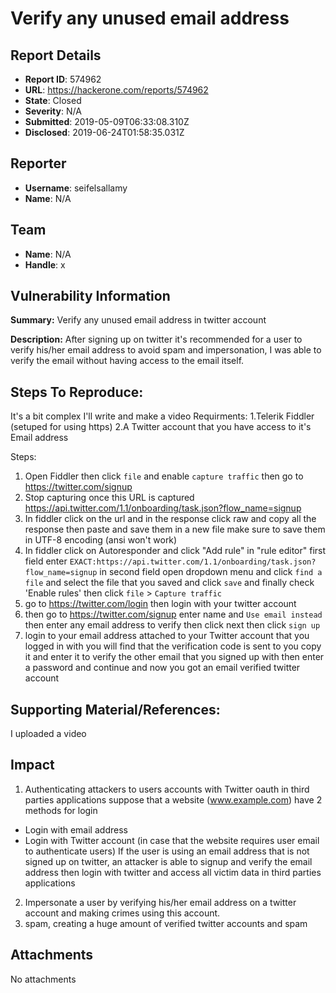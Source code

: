 # Verify any unused email address

## Report Details
- **Report ID**: 574962
- **URL**: https://hackerone.com/reports/574962
- **State**: Closed
- **Severity**: N/A
- **Submitted**: 2019-05-09T06:33:08.310Z
- **Disclosed**: 2019-06-24T01:58:35.031Z

## Reporter
- **Username**: seifelsallamy
- **Name**: N/A

## Team
- **Name**: N/A
- **Handle**: x

## Vulnerability Information
**Summary:** 
Verify any unused email address in twitter account

**Description:** 
After signing up on twitter it's recommended for a user to verify his/her email address to avoid spam and impersonation, I was able to verify the email without having access to the email itself.

## Steps To Reproduce:
It's a bit complex I'll write and make a video
Requirments:
1.Telerik Fiddler (setuped for using https)
2.A Twitter account that you have access to it's Email address

Steps:
1. Open Fiddler then click `file` and enable `capture traffic` then go to https://twitter.com/signup
2. Stop capturing once this URL is captured https://api.twitter.com/1.1/onboarding/task.json?flow_name=signup
3. In fiddler click on the url and in the response click raw and copy all the response then paste and save them in a new file make sure to save them in UTF-8 encoding (ansi won't work)
4. In fiddler click on Autoresponder and click "Add rule" in "rule editor" first field enter `EXACT:https://api.twitter.com/1.1/onboarding/task.json?flow_name=signup` in second field open dropdown menu and click `find a file` and select the file that you saved and click `save` and finally check 'Enable rules' then click `file` > `Capture traffic`
5. go to https://twitter.com/login then login with your twitter account
6. then go to https://twitter.com/signup enter name and `Use email instead` then enter any email address to verify then click next then click `sign up`
7. login to your email address attached to your Twitter account that you logged in with you will find that the verification code is sent to you copy it and enter it to verify the other email that you signed up with then enter a password and continue and now you got an email verified twitter account 

## Supporting Material/References:
I uploaded a video

## Impact

1) Authenticating attackers to users accounts with Twitter oauth in third parties applications
suppose that a website (www.example.com) have 2 methods for login 
- Login with email address
- Login with Twitter account (in case that the website requires user email to authenticate users)
If the user is using an email address that is not signed up on twitter, an attacker is able to signup and verify the email address then login with twitter and access all victim data in third parties applications 
2) Impersonate a user by verifying his/her email address on a twitter account and making crimes using this account.
3) spam, creating a huge amount of verified twitter accounts and spam

## Attachments
No attachments
